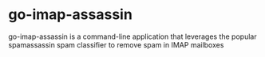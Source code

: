 # go-imap-assassin
go-imap-assassin is a command-line application that leverages the popular spamassassin spam classifier to remove spam in IMAP mailboxes

